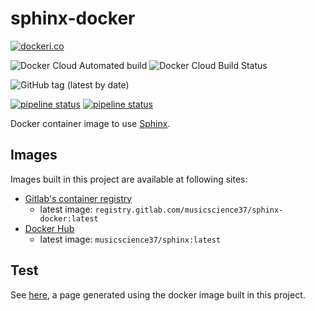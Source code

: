 # sphinx-docker

[![dockeri.co](https://dockeri.co/image/musicscience37/sphinx)](https://hub.docker.com/r/musicscience37/sphinx)

![Docker Cloud Automated build](https://img.shields.io/docker/cloud/automated/musicscience37/sphinx)
![Docker Cloud Build Status](https://img.shields.io/docker/cloud/build/musicscience37/sphinx)

![GitHub tag (latest by date)](https://img.shields.io/github/v/tag/MusicScience37/sphinx-docker?label=latest)

[![pipeline status](https://gitlab.com/MusicScience37/sphinx-docker/badges/master/pipeline.svg)](https://gitlab.com/MusicScience37/sphinx-docker/commits/master)
[![pipeline status](https://gitlab.com/MusicScience37/sphinx-docker/badges/develop/pipeline.svg)](https://gitlab.com/MusicScience37/sphinx-docker/commits/develop)

Docker container image to use [Sphinx](http://www.sphinx-doc.org/).

## Images

Images built in this project are available at following sites:

- [Gitlab's container registry](https://gitlab.com/MusicScience37/sphinx-docker/container_registry)
  - latest image: `registry.gitlab.com/musicscience37/sphinx-docker:latest`
- [Docker Hub](https://hub.docker.com/r/musicscience37/sphinx)
  - latest image: `musicscience37/sphinx:latest`

## Test

See [here](https://musicscience37.gitlab.io/sphinx-docker/),
a page generated using the docker image built in this project.

